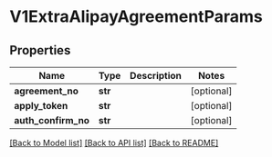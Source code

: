 # V1ExtraAlipayAgreementParams

## Properties
Name | Type | Description | Notes
------------ | ------------- | ------------- | -------------
**agreement_no** | **str** |  | [optional] 
**apply_token** | **str** |  | [optional] 
**auth_confirm_no** | **str** |  | [optional] 

[[Back to Model list]](../README.md#documentation-for-models) [[Back to API list]](../README.md#documentation-for-api-endpoints) [[Back to README]](../README.md)


